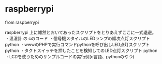 # raspberrypi
from raspberrypi

raspberrypi 上に雑然とおいてあったスクリプトをとりあえずここに一式退避。
・温湿計 の cのコード
・信号機スタイルのLEDランプの順次点灯スクリプト python
・wwwのPHPで実行コマンドpythonを呼び出しLED点灯スクリプト python
・タクトスイッチを押したことを検知してのLED点灯スクリプト python
・LCDを使うためのサンプルコードの実行例(c言語、pythonのやつ)
